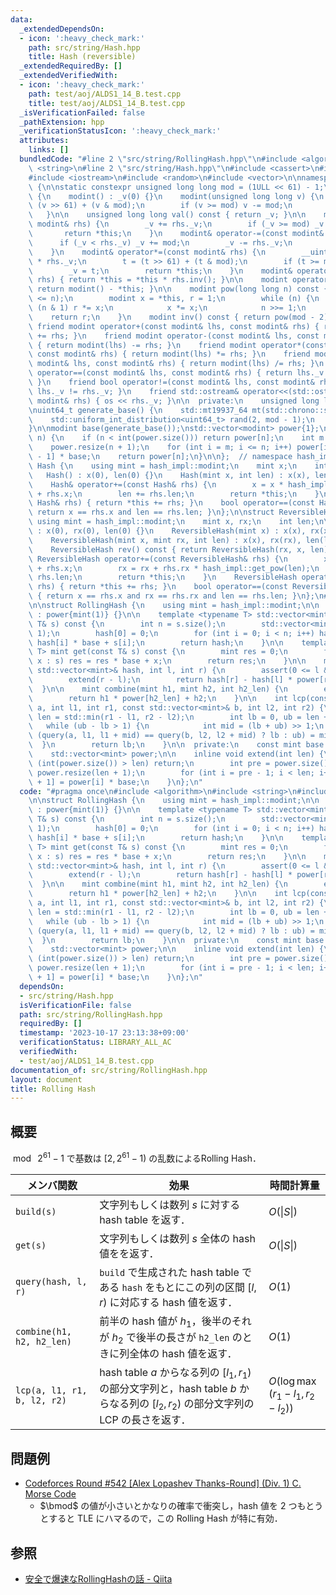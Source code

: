 ```yaml
---
data:
  _extendedDependsOn:
  - icon: ':heavy_check_mark:'
    path: src/string/Hash.hpp
    title: Hash (reversible)
  _extendedRequiredBy: []
  _extendedVerifiedWith:
  - icon: ':heavy_check_mark:'
    path: test/aoj/ALDS1_14_B.test.cpp
    title: test/aoj/ALDS1_14_B.test.cpp
  _isVerificationFailed: false
  _pathExtension: hpp
  _verificationStatusIcon: ':heavy_check_mark:'
  attributes:
    links: []
  bundledCode: "#line 2 \"src/string/RollingHash.hpp\"\n#include <algorithm>\n#include\
    \ <string>\n#line 2 \"src/string/Hash.hpp\"\n#include <cassert>\n#include <chrono>\n\
    #include <iostream>\n#include <random>\n#include <vector>\n\nnamespace hash_impl\
    \ {\n\nstatic constexpr unsigned long long mod = (1ULL << 61) - 1;\n\nstruct modint\
    \ {\n    modint() : _v(0) {}\n    modint(unsigned long long v) {\n        v =\
    \ (v >> 61) + (v & mod);\n        if (v >= mod) v -= mod;\n        _v = v;\n \
    \   }\n\n    unsigned long long val() const { return _v; }\n\n    modint& operator+=(const\
    \ modint& rhs) {\n        _v += rhs._v;\n        if (_v >= mod) _v -= mod;\n \
    \       return *this;\n    }\n    modint& operator-=(const modint& rhs) {\n  \
    \      if (_v < rhs._v) _v += mod;\n        _v -= rhs._v;\n        return *this;\n\
    \    }\n    modint& operator*=(const modint& rhs) {\n        __uint128_t t = __uint128_t(_v)\
    \ * rhs._v;\n        t = (t >> 61) + (t & mod);\n        if (t >= mod) t -= mod;\n\
    \        _v = t;\n        return *this;\n    }\n    modint& operator/=(const modint&\
    \ rhs) { return *this = *this * rhs.inv(); }\n\n    modint operator-() const {\
    \ return modint() - *this; }\n\n    modint pow(long long n) const {\n        assert(0\
    \ <= n);\n        modint x = *this, r = 1;\n        while (n) {\n            if\
    \ (n & 1) r *= x;\n            x *= x;\n            n >>= 1;\n        }\n    \
    \    return r;\n    }\n    modint inv() const { return pow(mod - 2); }\n\n   \
    \ friend modint operator+(const modint& lhs, const modint& rhs) { return modint(lhs)\
    \ += rhs; }\n    friend modint operator-(const modint& lhs, const modint& rhs)\
    \ { return modint(lhs) -= rhs; }\n    friend modint operator*(const modint& lhs,\
    \ const modint& rhs) { return modint(lhs) *= rhs; }\n    friend modint operator/(const\
    \ modint& lhs, const modint& rhs) { return modint(lhs) /= rhs; }\n    friend bool\
    \ operator==(const modint& lhs, const modint& rhs) { return lhs._v == rhs._v;\
    \ }\n    friend bool operator!=(const modint& lhs, const modint& rhs) { return\
    \ lhs._v != rhs._v; }\n    friend std::ostream& operator<<(std::ostream& os, const\
    \ modint& rhs) { os << rhs._v; }\n\n  private:\n    unsigned long long _v;\n};\n\
    \nuint64_t generate_base() {\n    std::mt19937_64 mt(std::chrono::steady_clock::now().time_since_epoch().count());\n\
    \    std::uniform_int_distribution<uint64_t> rand(2, mod - 1);\n    return rand(mt);\n\
    }\n\nmodint base(generate_base());\nstd::vector<modint> power{1};\n\nmodint get_pow(int\
    \ n) {\n    if (n < int(power.size())) return power[n];\n    int m = power.size();\n\
    \    power.resize(n + 1);\n    for (int i = m; i <= n; i++) power[i] = power[i\
    \ - 1] * base;\n    return power[n];\n}\n\n};  // namespace hash_impl\n\nstruct\
    \ Hash {\n    using mint = hash_impl::modint;\n    mint x;\n    int len;\n\n \
    \   Hash() : x(0), len(0) {}\n    Hash(mint x, int len) : x(x), len(len) {}\n\n\
    \    Hash& operator+=(const Hash& rhs) {\n        x = x * hash_impl::get_pow(rhs.len)\
    \ + rhs.x;\n        len += rhs.len;\n        return *this;\n    }\n    Hash operator+(const\
    \ Hash& rhs) { return *this += rhs; }\n    bool operator==(const Hash& rhs) {\
    \ return x == rhs.x and len == rhs.len; }\n};\n\nstruct ReversibleHash {\n   \
    \ using mint = hash_impl::modint;\n    mint x, rx;\n    int len;\n\n    ReversibleHash()\
    \ : x(0), rx(0), len(0) {}\n    ReversibleHash(mint x) : x(x), rx(x), len(1) {}\n\
    \    ReversibleHash(mint x, mint rx, int len) : x(x), rx(rx), len(len) {}\n\n\
    \    ReversibleHash rev() const { return ReversibleHash(rx, x, len); }\n\n   \
    \ ReversibleHash operator+=(const ReversibleHash& rhs) {\n        x = x * hash_impl::get_pow(rhs.len)\
    \ + rhs.x;\n        rx = rx + rhs.rx * hash_impl::get_pow(len);\n        len +=\
    \ rhs.len;\n        return *this;\n    }\n    ReversibleHash operator+(const ReversibleHash&\
    \ rhs) { return *this += rhs; }\n    bool operator==(const ReversibleHash& rhs)\
    \ { return x == rhs.x and rx == rhs.rx and len == rhs.len; }\n};\n#line 5 \"src/string/RollingHash.hpp\"\
    \n\nstruct RollingHash {\n    using mint = hash_impl::modint;\n\n    RollingHash()\
    \ : power{mint(1)} {}\n\n    template <typename T> std::vector<mint> build(const\
    \ T& s) const {\n        int n = s.size();\n        std::vector<mint> hash(n +\
    \ 1);\n        hash[0] = 0;\n        for (int i = 0; i < n; i++) hash[i + 1] =\
    \ hash[i] * base + s[i];\n        return hash;\n    }\n\n    template <typename\
    \ T> mint get(const T& s) const {\n        mint res = 0;\n        for (const auto&\
    \ x : s) res = res * base + x;\n        return res;\n    }\n\n    mint query(const\
    \ std::vector<mint>& hash, int l, int r) {\n        assert(0 <= l && l <= r);\n\
    \        extend(r - l);\n        return hash[r] - hash[l] * power[r - l];\n  \
    \  }\n\n    mint combine(mint h1, mint h2, int h2_len) {\n        extend(h2_len);\n\
    \        return h1 * power[h2_len] + h2;\n    }\n\n    int lcp(const std::vector<mint>&\
    \ a, int l1, int r1, const std::vector<mint>& b, int l2, int r2) {\n        int\
    \ len = std::min(r1 - l1, r2 - l2);\n        int lb = 0, ub = len + 1;\n     \
    \   while (ub - lb > 1) {\n            int mid = (lb + ub) >> 1;\n           \
    \ (query(a, l1, l1 + mid) == query(b, l2, l2 + mid) ? lb : ub) = mid;\n      \
    \  }\n        return lb;\n    }\n\n  private:\n    const mint base = hash_impl::base;\n\
    \    std::vector<mint> power;\n\n    inline void extend(int len) {\n        if\
    \ (int(power.size()) > len) return;\n        int pre = power.size();\n       \
    \ power.resize(len + 1);\n        for (int i = pre - 1; i < len; i++) power[i\
    \ + 1] = power[i] * base;\n    }\n};\n"
  code: "#pragma once\n#include <algorithm>\n#include <string>\n#include \"Hash.hpp\"\
    \n\nstruct RollingHash {\n    using mint = hash_impl::modint;\n\n    RollingHash()\
    \ : power{mint(1)} {}\n\n    template <typename T> std::vector<mint> build(const\
    \ T& s) const {\n        int n = s.size();\n        std::vector<mint> hash(n +\
    \ 1);\n        hash[0] = 0;\n        for (int i = 0; i < n; i++) hash[i + 1] =\
    \ hash[i] * base + s[i];\n        return hash;\n    }\n\n    template <typename\
    \ T> mint get(const T& s) const {\n        mint res = 0;\n        for (const auto&\
    \ x : s) res = res * base + x;\n        return res;\n    }\n\n    mint query(const\
    \ std::vector<mint>& hash, int l, int r) {\n        assert(0 <= l && l <= r);\n\
    \        extend(r - l);\n        return hash[r] - hash[l] * power[r - l];\n  \
    \  }\n\n    mint combine(mint h1, mint h2, int h2_len) {\n        extend(h2_len);\n\
    \        return h1 * power[h2_len] + h2;\n    }\n\n    int lcp(const std::vector<mint>&\
    \ a, int l1, int r1, const std::vector<mint>& b, int l2, int r2) {\n        int\
    \ len = std::min(r1 - l1, r2 - l2);\n        int lb = 0, ub = len + 1;\n     \
    \   while (ub - lb > 1) {\n            int mid = (lb + ub) >> 1;\n           \
    \ (query(a, l1, l1 + mid) == query(b, l2, l2 + mid) ? lb : ub) = mid;\n      \
    \  }\n        return lb;\n    }\n\n  private:\n    const mint base = hash_impl::base;\n\
    \    std::vector<mint> power;\n\n    inline void extend(int len) {\n        if\
    \ (int(power.size()) > len) return;\n        int pre = power.size();\n       \
    \ power.resize(len + 1);\n        for (int i = pre - 1; i < len; i++) power[i\
    \ + 1] = power[i] * base;\n    }\n};\n"
  dependsOn:
  - src/string/Hash.hpp
  isVerificationFile: false
  path: src/string/RollingHash.hpp
  requiredBy: []
  timestamp: '2023-10-17 23:13:38+09:00'
  verificationStatus: LIBRARY_ALL_AC
  verifiedWith:
  - test/aoj/ALDS1_14_B.test.cpp
documentation_of: src/string/RollingHash.hpp
layout: document
title: Rolling Hash
---
```


## 概要
$\bmod\ 2^{61}-1$ で基数は $\left[2, 2^{61}-1\right)$ の乱数によるRolling Hash．

| メンバ関数                  | 効果                                                                                                                                | 時間計算量                          |
| --------------------------- | ----------------------------------------------------------------------------------------------------------------------------------- | ----------------------------------- |
| `build(s)`                  | 文字列もしくは数列 $s$ に対する hash table を返す．                                                                                 | $O(\|S\|)$                          |
| `get(s)`                    | 文字列もしくは数列 $s$ 全体の hash 値をを返す．                                                                                     | $O(\|S\|)$                          |
| `query(hash, l, r)`         | `build` で生成された hash table である `hash` をもとにこの列の区間 $[l, r)$ に対応する hash 値を返す．                              | $O(1)$                              |
| `combine(h1, h2, h2_len)`   | 前半の hash 値が $h_1$，後半のそれが $h_2$ で後半の長さが `h2_len` のときに列全体の hash 値を返す．                                 | $O(1)$                              |
| `lcp(a, l1, r1, b, l2, r2)` | hash table $a$ からなる列の $[l_1, r_1)$ の部分文字列と，hash table $b$ からなる列の $[l_2, r_2)$ の部分文字列の LCP の長さを返す． | $O(\log\max(r_1 - l_1, r_2 - l_2))$ |

## 問題例
- [Codeforces Round #542 [Alex Lopashev Thanks-Round] (Div. 1) C. Morse Code](https://codeforces.com/contest/1129/problem/C)
  - $\bmod$ の値が小さいとかなりの確率で衝突し，hash 値を 2 つもとうとすると TLE にハマるので，この Rolling Hash が特に有効．

## 参照
- [安全で爆速なRollingHashの話 - Qiita](https://qiita.com/keymoon/items/11fac5627672a6d6a9f6)
